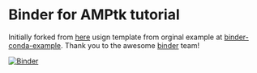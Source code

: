 # Binder for AMPtk tutorial

Initially forked from [here](https://github.com/AstrobioMike/bvcn-binder-checkm) usign template from orginal example at [binder-conda-example](https://github.com/binder-examples/conda). Thank you to the awesome [binder](https://mybinder.org/) team!

[![Binder](https://mybinder.org/badge_logo.svg)](https://gesis.mybinder.org/binder/v2/gh/astrobiomike/bvcn-binder-checkm/master?urlpath=lab)


